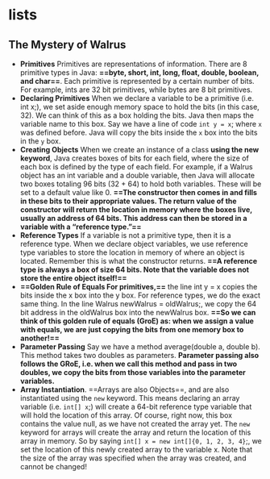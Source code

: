 # lists
## The Mystery of Walrus  
* **Primitives** Primitives are representations of information. There are 8 primitive types in Java: **==byte, short, int, long, float, double, boolean, and char==**. Each primitive is represented by a certain number of bits. For example, ints are 32 bit primitives, while bytes are 8 bit primitives.  
* **Declaring Primitives** When we declare a variable to be a primitive (i.e. int x;), we set aside enough memory space to hold the bits (in this case, 32). We can think of this as a box holding the bits. Java then maps the variable name to this box. Say we have a line of code `int y = x`; where `x` was defined before. Java will copy the bits inside the `x` box into the bits in the `y` box.  
* **Creating Objects** When we create an instance of a class **using the new keyword**, Java creates boxes of bits for each field, where the size of each box is defined by the type of each field. For example, if a Walrus object has an int variable and a double variable, then Java will allocate two boxes totaling 96 bits (32 + 64) to hold both variables. These will be set to a default value like 0. **==The constructor then comes in and fills in these bits to their appropriate values. The return value of the constructor will return the location in memory where the boxes live, usually an address of 64 bits. This address can then be stored in a variable with a “reference type.”==**  
* **Reference Types** If a variable is not a primitive type, then it is a reference type. When we declare object variables, we use reference type variables to store the location in memory of where an object is located. Remember this is what the constructor returns. **==A reference type is always a box of size 64 bits. Note that the variable does not store the entire object itself!==**  
* **==Golden Rule of Equals For primitives,==** the line int y = x copies the bits inside the x box into the y box. For reference types, we do the exact same thing. In the line Walrus newWalrus = oldWalrus;, we copy the 64 bit address in the oldWalrus box into the newWalrus box. **==So we can think of this golden rule of equals (GroE) as: when we assign a value with equals, we are just copying the bits from one memory box to another!==**  
* **Parameter Passing** Say we have a method average(double a, double b). This method takes two doubles as parameters. **Parameter passing also follows the GRoE, i.e. when we call this method and pass in two doubles, we copy the bits from those variables into the parameter variables.**  
* **Array Instantiation**. ==Arrays are also Objects==, and are also instantiated using the `new` keyword. This means declaring an array variable (i.e. `int[] x`;) will create a 64-bit reference type variable that will hold the location of this array. Of course, right now, this box contains the value null, as we have not created the array yet. The `new` keyword for arrays will create the array and return the location of this array in memory. So by saying `int[] x = new int[]{0, 1, 2, 3, 4}`;, we set the location of this newly created array to the variable x. Note that the size of the array was specified when the array was created, and cannot be changed!  

